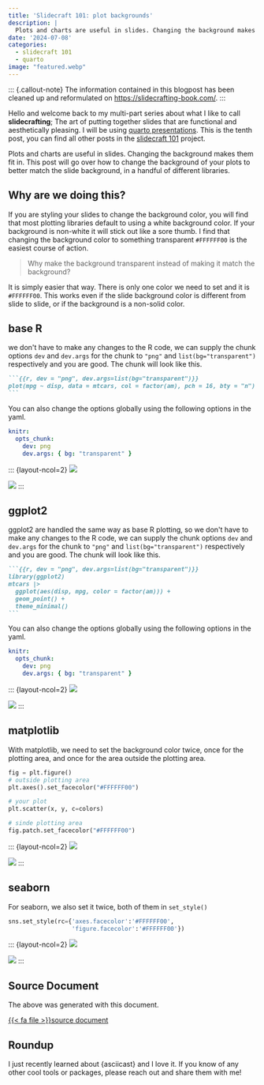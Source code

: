```yaml
---
title: 'Slidecraft 101: plot backgrounds'
description: |
  Plots and charts are useful in slides. Changing the background makes them fit in.
date: '2024-07-08'
categories:
  - slidecraft 101
  - quarto
image: "featured.webp"
---
```





::: {.callout-note}
The information contained in this blogpost has been cleaned up and reformulated on <https://slidecrafting-book.com/>.
:::

Hello and welcome back to my multi-part series about what I like to call **slidecrafting**; The art of putting together slides that are functional and aesthetically pleasing. I will be using [quarto presentations](https://quarto.org/). This is the tenth post, you can find all other posts in the [slidecraft 101](../../project/slidecraft-101/index.qmd#blog-posts) project.

Plots and charts are useful in slides. Changing the background makes them fit in. This post will go over how to change the background of your plots to better match the slide background, in a handful of different libraries.

## Why are we doing this?

If you are styling your slides to change the background color, you will find that most plotting libraries default to using a white background color. If your background is non-white it will stick out like a sore thumb. I find that changing the background color to something transparent `#FFFFFF00` is the easiest course of action.

> Why make the background transparent instead of making it match the background?

It is simply easier that way. There is only one color we need to set and it is `#FFFFFF00`. This works even if the slide background color is different from slide to slide, or if the background is a non-solid color.

## base R

we don't have to make any changes to the R code, we can supply the chunk options `dev` and `dev.args` for the chunk to `"png"` and `list(bg="transparent")` respectively and you are good. The chunk will look like this.

````md
```{{r, dev = "png", dev.args=list(bg="transparent")}}
plot(mpg ~ disp, data = mtcars, col = factor(am), pch = 16, bty = "n")
```
````

You can also change the options globally using the following options in the yaml.

```yaml
knitr:
  opts_chunk:
    dev: png
    dev.args: { bg: "transparent" }
```

::: {layout-ncol=2}
![](figures/base-before.png)

![](figures/base-after.png)
:::

## ggplot2

ggplot2 are handled the same way as base R plotting, so we don't have to make any changes to the R code, we can supply the chunk options `dev` and `dev.args` for the chunk to `"png"` and `list(bg="transparent")` respectively and you are good. The chunk will look like this.

````md
```{{r, dev = "png", dev.args=list(bg="transparent")}}
library(ggplot2)
mtcars |>
  ggplot(aes(disp, mpg, color = factor(am))) +
  geom_point() +
  theme_minimal()
```
````

You can also change the options globally using the following options in the yaml.

```yaml
knitr:
  opts_chunk:
    dev: png
    dev.args: { bg: "transparent" }
```

::: {layout-ncol=2}
![](figures/ggplot2-before.png)

![](figures/ggplot2-after.png)
:::

## matplotlib

With matplotlib, we need to set the background color twice, once for the plotting area, and once for the area outside the plotting area.

```python
fig = plt.figure()
# outside plotting area
plt.axes().set_facecolor("#FFFFFF00")

# your plot
plt.scatter(x, y, c=colors)

# sinde plotting area
fig.patch.set_facecolor("#FFFFFF00")
```

::: {layout-ncol=2}
![](figures/matplotlib-before.png)

![](figures/matplotlib-after.png)
:::

## seaborn

For seaborn, we also set it twice, both of them in `set_style()`

```python
sns.set_style(rc={'axes.facecolor':'#FFFFFF00', 
                  'figure.facecolor':'#FFFFFF00'})
```

::: {layout-ncol=2}
![](figures/seaborn-before.png)

![](figures/seaborn-after.png)
:::

## Source Document

The above was generated with this document.

<a href="_examples.qmd" target="_blank" class="listing-slides btn-links">{{< fa file >}}source document<a>

## Roundup

I just recently learned about {asciicast} and I love it. If you know of any other cool tools or packages, please reach out and share them with me!


